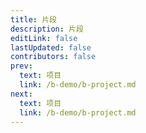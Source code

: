 ```yaml
---
title: 片段
description: 片段
editLink: false
lastUpdated: false
contributors: false
prev:
  text: 项目
  link: /b-demo/b-project.md
next:
  text: 项目
  link: /b-demo/b-project.md
---
```

